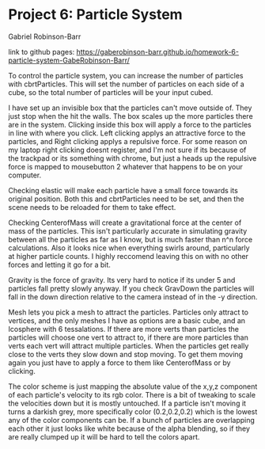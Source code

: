 
# Project 6: Particle System

Gabriel Robinson-Barr

link to github pages:
https://gaberobinson-barr.github.io/homework-6-particle-system-GabeRobinson-Barr/

To control the particle system, you can increase the number of particles with cbrtParticles. This will set the number of particles on each side of a cube, so the total number of particles will be your input cubed.

I have set up an invisible box that the particles can't move outside of. They just stop when the hit the walls. The box scales up the more particles there are in the system. Clicking inside this box will apply a force to the particles in line with where you click. Left clicking applys an attractive force to the particles, and Right clicking applys a repulsive force. For some reason on my laptop right clicking doesnt register, and I'm not sure if its because of the trackpad or its something with chrome, but just a heads up the repulsive force is mapped to mousebutton 2 whatever that happens to be on your computer. 

Checking elastic will make each particle have a small force towards its original position. Both this and cbrtParticles need to be set, and then the scene needs to be reloaded for them to take effect.

Checking CenterofMass will create a gravitational force at the center of mass of the particles. This isn't particularly accurate in simulating gravity between all the particles as far as I know, but is much faster than n^n force calculations. Also it looks nice when everything swirls around, particularly at higher particle counts. I highly reccomend leaving this on with no other forces and letting it go for a bit.

Gravity is the force of gravity. Its very hard to notice if its under 5 and particles fall pretty slowly anyway. If you check GravDown the particles will fall in the down direction relative to the camera instead of in the -y direction.

Mesh lets you pick a mesh to attract the particles. Particles only attract to vertices, and the only meshes I have as options are a basic cube, and an Icosphere with 6 tessalations. If there are more verts than particles the particles will choose one vert to attract to, if there are more particles than verts each vert will attract multiple particles. When the particles get really close to the verts they slow down and stop moving. To get them moving again you just have to apply a force to them like CenterofMass or by clicking.

The color scheme is just mapping the absolute value of the x,y,z component of each particle's velocity to its rgb color. There is a bit of tweaking to scale the velocities down but it is mostly untouched. If a particle isn't moving it turns a darkish grey, more specifically color (0.2,0.2,0.2) which is the lowest any of the color components can be. If a bunch of particles are overlapping each other it just looks like white because of the alpha blending, so if they are really clumped up it will be hard to tell the colors apart.
